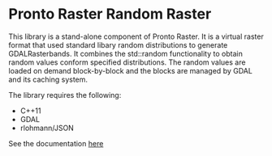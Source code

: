 # Pronto Raster Random Raster
This library is a stand-alone component of Pronto Raster. It is a virtual raster format that used standard libary random distributions to generate GDALRasterbands. It combines the std::random functionality to obtain random values conform specified distributions. The random values are loaded on demand block-by-block and the blocks are managed by GDAL and its caching system.

The library requires the following:
- C++11 
- GDAL 
- rlohmann/JSON

See the documentation [here](https://github.com/ahhz/random-raster/blob/main/docs/random_raster_driver.md)
   
